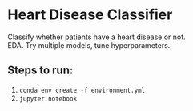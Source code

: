# Heart Disease Classifier
Classify whether patients have a heart disease or not.   
EDA. Try multiple models, tune hyperparameters.

## Steps to run:
1. `conda env create -f environment.yml`  
2. `jupyter notebook`

